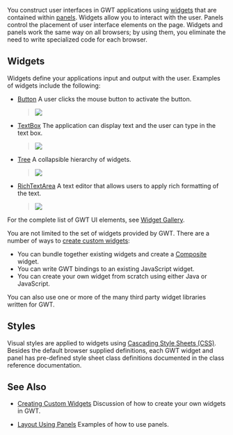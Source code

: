 <p>You construct user interfaces in GWT applications using <a href="/javadoc/latest/com/google/gwt/user/client/ui/Widget.html">widgets</a> that
are contained within <a href="/javadoc/latest/com/google/gwt/user/client/ui/Panel.html">panels</a>. Widgets allow you to interact with the user. Panels
control the placement of user interface elements on the page. Widgets and panels work the same way
on all browsers; by using them, you eliminate the need to write specialized code for each browser.</p>

<h2>Widgets</h2>

<p>Widgets define your applications input and output with the user. Examples of widgets include the following:</p>

<ul>
<li><a href="/javadoc/latest/com/google/gwt/user/client/ui/Button.html">Button</a> A user clicks the mouse button to
activate the button.</li>

<li style="list-style: none">
<blockquote><img src="images/Button.png"/></blockquote>
</li>

<li><a href="/javadoc/latest/com/google/gwt/user/client/ui/TextBox.html">TextBox</a> The application can display text and
the user can type in the text box.</li>

<li style="list-style: none">
<blockquote><img src="images/TextBox.png"/></blockquote>
</li>

<li><a href="/javadoc/latest/com/google/gwt/user/client/ui/Tree.html">Tree</a> A collapsible hierarchy of widgets.</li>

<li style="list-style: none">
<blockquote><img src="images/Tree.png"/></blockquote>
</li>

<li><a href="/javadoc/latest/com/google/gwt/user/client/ui/RichTextArea.html">RichTextArea</a> A text editor that allows
users to apply rich formatting of the text.</li>

<li style="list-style: none">
<blockquote><img src="images/RichTextArea.png"/></blockquote>
</li>
</ul>

<p>
For the complete list of GWT UI elements, see <a href="RefWidgetGallery.html">Widget Gallery</a>.
</p>

<p>You are not limited to the set of widgets provided by GWT. There are a number of ways to <a href="DevGuideUiCustomWidgets.html">create custom
widgets</a>:</p>

<ul>
<li>You can bundle together existing widgets and create a <a href="/javadoc/latest/com/google/gwt/user/client/ui/Composite.html">Composite</a> widget.</li>

<li>You can write GWT bindings to an existing JavaScript widget.</li>

<li>You can create your own widget from scratch using either Java or JavaScript.</li>
</ul>

<p>You can also use one or more of the many third party widget libraries written for GWT.</p>


<h2>Styles</h2>

<p>Visual styles are applied to widgets using <a href="DevGuideUiCss.html">Cascading Style Sheets (CSS)</a>. Besides the default browser supplied
definitions, each GWT widget and panel has pre-defined style sheet class definitions documented in the class reference documentation.</p>

<h2>See Also</h2>

<ul>
<li><a href="DevGuideUiCustomWidgets.html">Creating Custom Widgets</a> Discussion of how to create your own widgets in GWT.</li>
</ul>

<ul>
<li><a href="DevGuideUiPanels.html">Layout Using Panels</a> Examples of how to use panels.</li>
</ul>